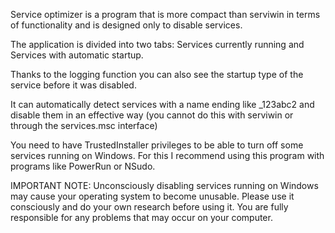 Service optimizer is a program that is more compact than serviwin in terms of functionality and is designed only to disable services.

The application is divided into two tabs: Services currently running and Services with automatic startup.

Thanks to the logging function you can also see the startup type of the service before it was disabled.

It can automatically detect services with a name ending like _123abc2 and disable them in an effective way (you cannot do this with serviwin or through the services.msc interface)

You need to have TrustedInstaller privileges to be able to turn off some services running on Windows. For this I recommend using this program with programs like PowerRun or NSudo.

IMPORTANT NOTE: Unconsciously disabling services running on Windows may cause your operating system to become unusable. Please use it consciously and do your own research before using it. You are fully responsible for any problems that may occur on your computer.
